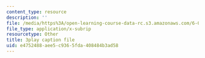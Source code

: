 ```yaml
---
content_type: resource
description: ''
file: /media/https%3A/open-learning-course-data-rc.s3.amazonaws.com/6-0001-introduction-to-computer-science-and-programming-in-python-fall-2016/e4752488aee5c9365fda408484b3ad58_SE4P7IVCunE.srt
file_type: application/x-subrip
resourcetype: Other
title: 3play caption file
uid: e4752488-aee5-c936-5fda-408484b3ad58
---
```

